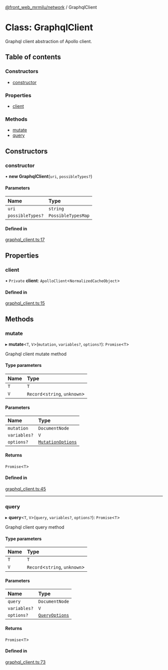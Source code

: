 [@front_web_mrmilu/network](../Network.md) / GraphqlClient

# Class: GraphqlClient

Graphql client abstraction of Apollo client.

## Table of contents

### Constructors

- [constructor](GraphqlClient.md#constructor)

### Properties

- [client](GraphqlClient.md#client)

### Methods

- [mutate](GraphqlClient.md#mutate)
- [query](GraphqlClient.md#query)

## Constructors

### constructor

• **new GraphqlClient**(`uri`, `possibleTypes?`)

#### Parameters

| Name             | Type               |
| :--------------- | :----------------- |
| `uri`            | `string`           |
| `possibleTypes?` | `PossibleTypesMap` |

#### Defined in

[graphql_client.ts:17](https://github.com/mrmilu/front_web_mrmilu/blob/6eec38a/packages/network/src/graphql_client.ts#L17)

## Properties

### client

• `Private` **client**: `ApolloClient`<`NormalizedCacheObject`\>

#### Defined in

[graphql_client.ts:15](https://github.com/mrmilu/front_web_mrmilu/blob/6eec38a/packages/network/src/graphql_client.ts#L15)

## Methods

### mutate

▸ **mutate**<`T`, `V`\>(`mutation`, `variables?`, `options?`): `Promise`<`T`\>

Graphql client mutate method

#### Type parameters

| Name | Type                           |
| :--- | :----------------------------- |
| `T`  | `T`                            |
| `V`  | `Record`<`string`, `unknown`\> |

#### Parameters

| Name         | Type                                               |
| :----------- | :------------------------------------------------- |
| `mutation`   | `DocumentNode`                                     |
| `variables?` | `V`                                                |
| `options?`   | [`MutationOptions`](../Network.md#mutationoptions) |

#### Returns

`Promise`<`T`\>

#### Defined in

[graphql_client.ts:45](https://github.com/mrmilu/front_web_mrmilu/blob/6eec38a/packages/network/src/graphql_client.ts#L45)

---

### query

▸ **query**<`T`, `V`\>(`query`, `variables?`, `options?`): `Promise`<`T`\>

Graphql client query method

#### Type parameters

| Name | Type                           |
| :--- | :----------------------------- |
| `T`  | `T`                            |
| `V`  | `Record`<`string`, `unknown`\> |

#### Parameters

| Name         | Type                                         |
| :----------- | :------------------------------------------- |
| `query`      | `DocumentNode`                               |
| `variables?` | `V`                                          |
| `options?`   | [`QueryOptions`](../Network.md#queryoptions) |

#### Returns

`Promise`<`T`\>

#### Defined in

[graphql_client.ts:73](https://github.com/mrmilu/front_web_mrmilu/blob/6eec38a/packages/network/src/graphql_client.ts#L73)
